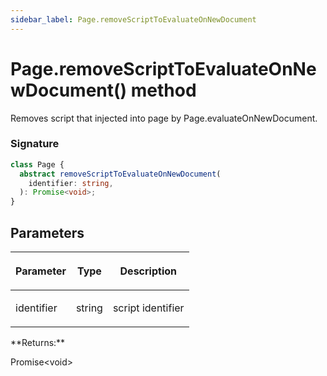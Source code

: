 ```yaml
---
sidebar_label: Page.removeScriptToEvaluateOnNewDocument
---
```


# Page.removeScriptToEvaluateOnNewDocument() method

Removes script that injected into page by Page.evaluateOnNewDocument.

### Signature

```typescript
class Page {
  abstract removeScriptToEvaluateOnNewDocument(
    identifier: string,
  ): Promise<void>;
}
```

## Parameters

<table><thead><tr><th>

Parameter

</th><th>

Type

</th><th>

Description

</th></tr></thead>
<tbody><tr><td>

identifier

</td><td>

string

</td><td>

script identifier

</td></tr>
</tbody></table>
**Returns:**

Promise&lt;void&gt;
